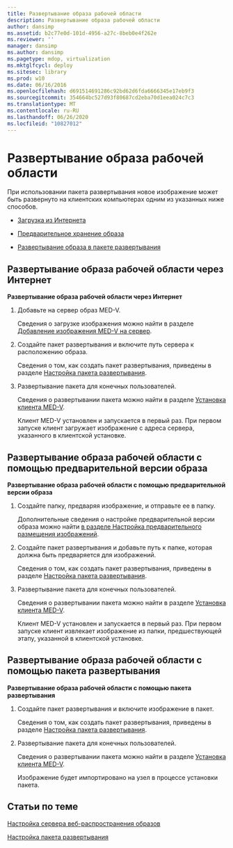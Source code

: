 ```yaml
---
title: Развертывание образа рабочей области
description: Развертывание образа рабочей области
author: dansimp
ms.assetid: b2c77e0d-101d-4956-a27c-8beb0e4f262e
ms.reviewer: ''
manager: dansimp
ms.author: dansimp
ms.pagetype: mdop, virtualization
ms.mktglfcycl: deploy
ms.sitesec: library
ms.prod: w10
ms.date: 06/16/2016
ms.openlocfilehash: d691514691286c92bd62d6fda6666345e17eb9f3
ms.sourcegitcommit: 354664bc527d93f80687cd2eba70d1eea024c7c3
ms.translationtype: MT
ms.contentlocale: ru-RU
ms.lasthandoff: 06/26/2020
ms.locfileid: "10827012"
---
```

# Развертывание образа рабочей области


При использовании пакета развертывания новое изображение может быть развернуто на клиентских компьютерах одним из указанных ниже способов.

-   [Загрузка из Интернета](#bkmk-howtodeployaworkspaceimageviatheweb)

-   [Предварительное хранение образа](#bkmk-howtodeployaworkspaceimageusingimageprestaging)

-   [Развертывание образа в пакете развертывания](#bkmk-howtodeployaworkspaceimageusingadeploymentapackage)

## <a href="" id="bkmk-howtodeployaworkspaceimageviatheweb"></a>Развертывание образа рабочей области через Интернет


**Развертывание образа рабочей области через Интернет**

1.  Добавьте на сервер образ MED-V.

    Сведения о загрузке изображения можно найти в разделе [Добавление изображения MED-V на сервер](how-to-upload-a-med-v-image-to-the-server.md).

2.  Создайте пакет развертывания и включите путь сервера к расположению образа.

    Сведения о том, как создать пакет развертывания, приведены в разделе [Настройка пакета развертывания](how-to-configure-a-deployment-package.md).

3.  Развертывание пакета для конечных пользователей.

    Сведения о развертывании пакета можно найти в разделе [Установка клиента MED-V](how-to-install-med-v-clientdeployment-package.md).

    Клиент MED-V установлен и запускается в первый раз. При первом запуске клиент загружает изображение с адреса сервера, указанного в клиентской установке.

## <a href="" id="bkmk-howtodeployaworkspaceimageusingimageprestaging"></a>Развертывание образа рабочей области с помощью предварительной версии образа


**Развертывание образа рабочей области с помощью предварительной версии образа**

1.  Создайте папку, предваряя изображение, и отправьте ее в папку.

    Дополнительные сведения о настройке предварительной версии образа можно найти [в разделе Настройка предварительного размещения изображений](how-to-configure-image-pre-staging.md).

2.  Создайте пакет развертывания и добавьте путь к папке, которая должна быть предваряется для изображений.

    Сведения о том, как создать пакет развертывания, приведены в разделе [Настройка пакета развертывания](how-to-configure-a-deployment-package.md).

3.  Развертывание пакета для конечных пользователей.

    Сведения о развертывании пакета можно найти в разделе [Установка клиента MED-V](how-to-install-med-v-clientdeployment-package.md).

    Клиент MED-V установлен и запускается в первый раз. При первом запуске клиент извлекает изображение из папки, предшествующей этапу, указанной в клиентской установке.

## <a href="" id="bkmk-howtodeployaworkspaceimageusingadeploymentapackage"></a>Развертывание образа рабочей области с помощью пакета развертывания


**Развертывание образа рабочей области с помощью пакета развертывания**

1.  Создайте пакет развертывания и включите изображение в пакет.

    Сведения о том, как создать пакет развертывания, приведены в разделе [Настройка пакета развертывания](how-to-configure-a-deployment-package.md).

2.  Развертывание пакета для конечных пользователей.

    Сведения о развертывании пакета можно найти в разделе [Установка клиента MED-V](how-to-install-med-v-clientdeployment-package.md).

    Изображение будет импортировано на узел в процессе установки пакета.

## Статьи по теме


[Настройка сервера веб-распространения образов](how-to-configure-the-image-web-distribution-server.md)

[Настройка пакета развертывания](how-to-configure-a-deployment-package.md)

 

 





